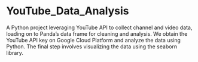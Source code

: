 # YouTube_Data_Analysis
A Python project leveraging YouTube API to collect channel and video data, loading on to Panda’s data frame for cleaning and analysis. We obtain the YouTube API key on Google Cloud Platform and analyze the data using Python. The final step involves visualizing the data using the seaborn library.
